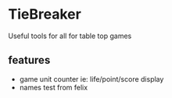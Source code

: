 # TieBreaker
Useful tools for all for table top games

## features
* game unit counter ie: life/point/score display
* names
test from felix
